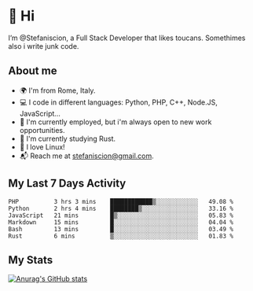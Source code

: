 # 👋 Hi

I’m @Stefaniscion, a Full Stack Developer that likes toucans.
Somethimes also i write junk code.

## About me

- 🌍 I'm from Rome, Italy.
- 💻 I code in different languages: Python, PHP, C++, Node.JS, JavaScript...
- 💼 I'm currently employed, but i'm always open to new work opportunities.
- 🌱 I'm currently studying Rust.
- 🐧 I love Linux!
- 📬 Reach me at stefaniscion@gmail.com.

## My Last 7 Days Activity
<!--START_SECTION:waka-->

```text
PHP          3 hrs 3 mins    ████████████▒░░░░░░░░░░░░   49.08 %
Python       2 hrs 4 mins    ████████▒░░░░░░░░░░░░░░░░   33.16 %
JavaScript   21 mins         █▒░░░░░░░░░░░░░░░░░░░░░░░   05.83 %
Markdown     15 mins         █░░░░░░░░░░░░░░░░░░░░░░░░   04.04 %
Bash         13 mins         █░░░░░░░░░░░░░░░░░░░░░░░░   03.49 %
Rust         6 mins          ▒░░░░░░░░░░░░░░░░░░░░░░░░   01.83 %
```

<!--END_SECTION:waka-->

## My Stats
[![Anurag's GitHub stats](https://github-readme-stats.vercel.app/api?username=stefaniscion)](https://github.com/anuraghazra/github-readme-stats)
